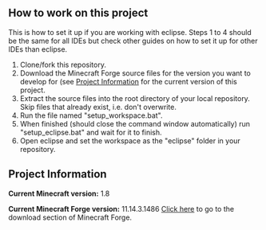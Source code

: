 ## How to work on this project ##
This is how to set it up if you are working with eclipse. Steps 1 to 4 should be the same for all IDEs but check other guides on how to set it up for other IDEs than eclipse.

1. Clone/fork this repository.
2. Download the Minecraft Forge source files for the version you want to develop for (see [Project Information](#project-info) for the current version of this project.
3. Extract the source files into the root directory of your local repository. Skip files that already exist, i.e. don't overwrite.
4. Run the file named "setup_workspace.bat".
5. When finished (should close the command window automatically) run "setup_eclipse.bat" and wait for it to finish.
6. Open eclipse and set the workspace as the "eclipse" folder in your repository.

## Project Information ##
<a name="project-info"></a>

**Current Minecraft version:**
1.8

**Current Minecraft Forge version:**
11.14.3.1486
[Click here](http://files.minecraftforge.net/) to go to the download section of Minecraft Forge.